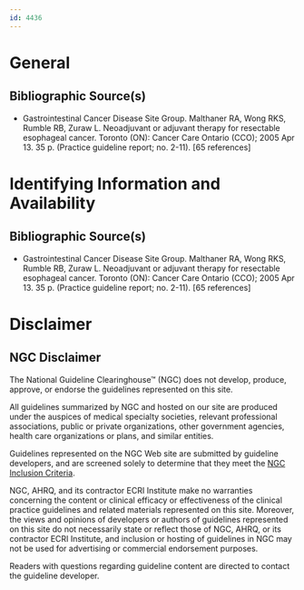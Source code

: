 ```yaml
---
id: 4436
---
```


# General

## Bibliographic Source(s)

- Gastrointestinal Cancer Disease Site Group. Malthaner RA, Wong RKS, Rumble RB, Zuraw L. Neoadjuvant or adjuvant therapy for resectable esophageal cancer. Toronto (ON): Cancer Care Ontario (CCO); 2005 Apr 13. 35 p. (Practice guideline report; no. 2-11). [65 references]

# Identifying Information and Availability

## Bibliographic Source(s)

- Gastrointestinal Cancer Disease Site Group. Malthaner RA, Wong RKS, Rumble RB, Zuraw L. Neoadjuvant or adjuvant therapy for resectable esophageal cancer. Toronto (ON): Cancer Care Ontario (CCO); 2005 Apr 13. 35 p. (Practice guideline report; no. 2-11). [65 references]

# Disclaimer

## NGC Disclaimer

The National Guideline Clearinghouse™ (NGC) does not develop, produce, approve, or endorse the guidelines represented on this site.

All guidelines summarized by NGC and hosted on our site are produced under the auspices of medical specialty societies, relevant professional associations, public or private organizations, other government agencies, health care organizations or plans, and similar entities.

Guidelines represented on the NGC Web site are submitted by guideline developers, and are screened solely to determine that they meet the [NGC Inclusion Criteria](/help-and-about/summaries/inclusion-criteria).

NGC, AHRQ, and its contractor ECRI Institute make no warranties concerning the content or clinical efficacy or effectiveness of the clinical practice guidelines and related materials represented on this site. Moreover, the views and opinions of developers or authors of guidelines represented on this site do not necessarily state or reflect those of NGC, AHRQ, or its contractor ECRI Institute, and inclusion or hosting of guidelines in NGC may not be used for advertising or commercial endorsement purposes.

Readers with questions regarding guideline content are directed to contact the guideline developer.

